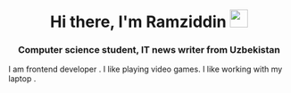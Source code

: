 <h1 align="center">Hi there, I'm Ramziddin</a> 
<img src="https://bogatyr.club/uploads/posts/2023-02/thumbs/1677605135_bogatyr-club-p-yarkii-kosmos-foni-krasivo-24.jpg" height="32"/></h1>
<h3 align="center">Computer science student, IT news writer from Uzbekistan </h3>
I am frontend developer .
I like playing video games.
I like working with my laptop .
